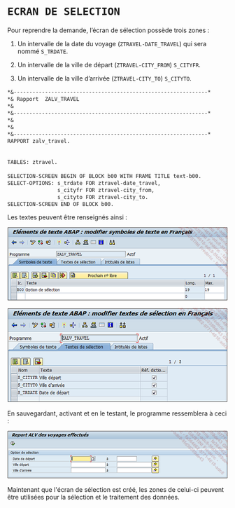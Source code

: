 # **`ECRAN DE SELECTION`**

Pour reprendre la demande, l’écran de sélection possède trois zones :

1. Un intervalle de la date du voyage (`ZTRAVEL-DATE_TRAVEL`) qui sera nommé `S_TRDATE`.

2. Un intervalle de la ville de départ (`ZTRAVEL-CITY_FROM`) `S_CITYFR`.

3. Un intervalle de la ville d’arrivée (`ZTRAVEL-CITY_TO`) `S_CITYTO`.

```JS
*&--------------------------------------------------------------*
*& Rapport  ZALV_TRAVEL
*&
*&--------------------------------------------------------------*
*&
*&
*&--------------------------------------------------------------*
RAPPORT zalv_travel.


TABLES: ztravel.

SELECTION-SCREEN BEGIN OF BLOCK b00 WITH FRAME TITLE text-b00.
SELECT-OPTIONS: s_trdate FOR ztravel-date_travel,
                s_cityfr FOR ztravel-city_from,
                s_cityto FOR ztravel-city_to.
SELECTION-SCREEN END OF BLOCK b00.
```

Les textes peuvent être renseignés ainsi :

![](../99%20-%20Ressources/13_ALV%20-%2006%20-%2001.png)

![](../99%20-%20Ressources/13_ALV%20-%2006%20-%2002.png)

En sauvegardant, activant et en le testant, le programme ressemblera à ceci :

![](../99%20-%20Ressources/13_ALV%20-%2006%20-%2003.png)

Maintenant que l'écran de sélection est créé, les zones de celui-ci peuvent être utilisées pour la sélection et le traitement des données.
